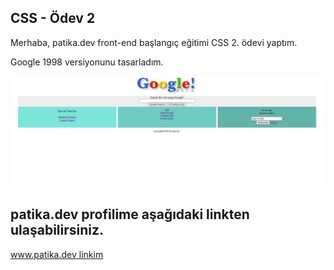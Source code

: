 ## CSS - Ödev 2

Merhaba, patika.dev front-end başlangıç eğitimi CSS 2. ödevi yaptım. 

Google 1998 versiyonunu tasarladım.


![alt text for screen readers](/google.JPG "Text to show on mouseover")

patika.dev profilime aşağıdaki linkten ulaşabilirsiniz.
------------------------------------------------------

[www.patika.dev linkim](https://app.patika.dev/tunadev) 